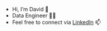 - Hi, I’m David 👋
- Data Engineer :man_technologist:
- Feel free to connect via [LinkedIn](https://www.linkedin.com/in/davidmherbert/) 📫

<!--![Top Langs](https://github-readme-stats.vercel.app/api/top-langs/?username=David-dmh&theme=gotham)
-->

<!---
David-dmh/David-dmh is a ✨ special ✨ repository because its `README.md` (this file) appears on your GitHub profile.
You can click the Preview link to take a look at your changes.
--->
